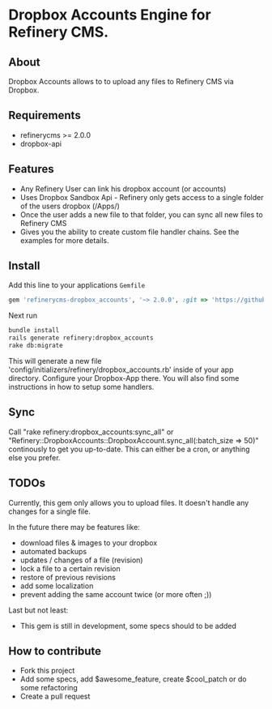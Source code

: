 # Dropbox Accounts Engine for Refinery CMS.


## About

Dropbox Accounts allows to to upload any files to Refinery CMS via Dropbox.


## Requirements

* refinerycms >= 2.0.0
* dropbox-api


## Features

* Any Refinery User can link his dropbox account (or accounts)
* Uses Dropbox Sandbox Api - Refinery only gets access to a single folder of the users dropbox (/Apps/<YOUR DROPBOX APP NAME>)
* Once the user adds a new file to that folder, you can sync all new files to Refinery CMS
* Gives you the ability to create custom file handler chains. See the examples for more details.


## Install

Add this line to your applications `Gemfile`
```ruby
gem 'refinerycms-dropbox_accounts', '~> 2.0.0', :git => 'https://github.com/apauly/refinery-dropbox_accounts'
```
Next run

```bash
bundle install
rails generate refinery:dropbox_accounts
rake db:migrate
```

This will generate a new file 'config/initializers/refinery/dropbox_accounts.rb' inside of your app directory.
Configure your Dropbox-App there. You will also find some instructions in how to setup some handlers.


## Sync
 
Call "rake refinery:dropbox_accounts:sync_all" or "Refinery::DropboxAccounts::DropboxAccount.sync_all(:batch_size => 50)" continously to get you up-to-date.
This can either be a cron, or anything else you prefer.


## TODOs
Currently, this gem only allows you to upload files. It doesn't handle any changes for a single file.

In the future there may be features like:
- download files & images to your dropbox
- automated backups
- updates / changes of a file (revision)
- lock a file to a certain revision
- restore of previous revisions
- add some localization
- prevent adding the same account twice (or more often ;))

Last but not least:
- This gem is still in development, some specs should to be added


## How to contribute
- Fork this project
- Add some specs, add $awesome_feature, create $cool_patch or do some refactoring
- Create a pull request